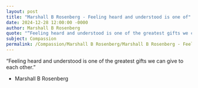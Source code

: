 ```yaml
---
layout: post
title: "Marshall B Rosenberg - Feeling heard and understood is one of"
date: 2024-12-28 12:00:00 -0000
author: Marshall B Rosenberg
quote: "“Feeling heard and understood is one of the greatest gifts we can give to each other.”"
subject: Compassion
permalink: /Compassion/Marshall B Rosenberg/Marshall B Rosenberg - Feeling heard and understood is one of
---
```


“Feeling heard and understood is one of the greatest gifts we can give to each other.”

- Marshall B Rosenberg
